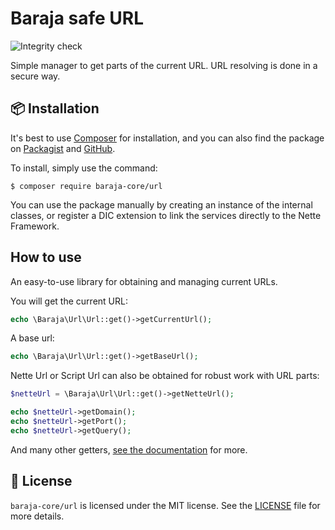 Baraja safe URL
===============

![Integrity check](https://github.com/baraja-core/url/workflows/Integrity%20check/badge.svg)

Simple manager to get parts of the current URL. URL resolving is done in a secure way.

📦 Installation
---------------

It's best to use [Composer](https://getcomposer.org) for installation, and you can also find the package on
[Packagist](https://packagist.org/packages/baraja-core/url) and
[GitHub](https://github.com/baraja-core/url).

To install, simply use the command:

```
$ composer require baraja-core/url
```

You can use the package manually by creating an instance of the internal classes, or register a DIC extension to link the services directly to the Nette Framework.

How to use
----------

An easy-to-use library for obtaining and managing current URLs.

You will get the current URL:

```php
echo \Baraja\Url\Url::get()->getCurrentUrl();
```

A base url:

```php
echo \Baraja\Url\Url::get()->getBaseUrl();
```

Nette Url or Script Url can also be obtained for robust work with URL parts:

```php
$netteUrl = \Baraja\Url\Url::get()->getNetteUrl();

echo $netteUrl->getDomain();
echo $netteUrl->getPort();
echo $netteUrl->getQuery();
```

And many other getters, [see the documentation](https://github.com/nette/http) for more.

📄 License
-----------

`baraja-core/url` is licensed under the MIT license. See the [LICENSE](https://github.com/baraja-core/url/blob/master/LICENSE) file for more details.

